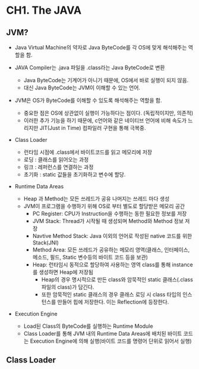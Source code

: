 # CH1. The JAVA

## JVM?
* Java Virtual Machine의 약자로 Java ByteCode를 각 OS에 맞게 해석해주는 역할을 함.
* JAVA Compiler는 .java 파일을 .class라는 Java ByteCode로 변환
    * Java ByteCode는 기계어가 아니기 때문에, OS에서 바로 실행이 되지 않음.
    * 대신 Java ByteCode는 JVM이 이해할 수 있는 언어.

* JVM은 OS가 ByteCode를 이해할 수 있도록 해석해주는 역할을 함.
    * 중요한 점은 OS에 상관없이 실행이 가능하다는 점이다. (독립적이지만, 의존적)
    * 이러한 추가 기능을 하기 때문에, c언어와 같은 네이티브 언어에 비해 속도가 느리지만 JIT(Just in Time) 컴파일러 구현을 통해 극복중.

* Class Loader
    * 런타임 시점에 .class에서 바이트코드를 읽고 메모리에 저장
    * 로딩 : 클래스를 읽어오는 과정
    * 링크 : 레퍼런스를 연결하는 과정
    * 초기화 : static 값들을 초기화하고 변수에 할당.

* Runtime Data Areas
    * Heap 과 Method는 모든 쓰레드가 공유 나머지는 쓰레드 마다 생성
    * JVM이 프로그램을 수행하기 위해 OS로 부터 별도로 할당받은 메모리 공간
        * PC Register: CPU가 Instruction을 수행하는 동한 필요한 정보를 저장
        * JVM Stack: Thread가 시작될 때 생성되며 Method와 Method 정보 저장
        * Navtive Method Stack: Java 이외의 언어로 작성된 native 코드를 위한 Stack(JNI)
        * Method Area: 모든 쓰레드가 공유하는 메모리 영역(클래스, 인터페이스, 메소드, 필드, Static 변수등의 바이트 코드 등을 보관)
        * Heap: 런타임시 동적으로 할당하여 사용하는 영역 class를 통해 instance를 생성하면 Heap에 저장됨
            * Heap의 경우 명시적으로 만든 class와 암묵적인 static 클래스(.class 파일의 class)가 담긴다.
            * 또한 암묵적인 static 클래스의 경우 클래스 로딩 시 class 타입의 인스턴스를 만들어 힙에 저장한다. 이는 Reflection에 등장한다.



* Execution Engine
    * Load된 Class의 ByteCode를 실행하는 Runtime Module
    * Class Loader를 통해 JVM 내의 Runtime Data Areas에 배치된 바이트 코드는 Execution Engine에 의해 실행(바이트 코드를 명령어 단위로 읽어서 실행)

## Class Loader
